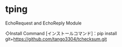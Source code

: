# tping
EchoRequest and EchoReply Module

◇Install Command [インストールコマンド]：pip install git+https://github.com/tango3304/tchecksum.git
